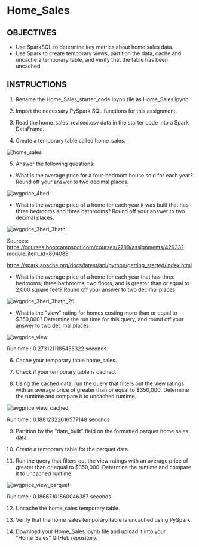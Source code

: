 # Home_Sales

## OBJECTIVES

- Use SparkSQL to determine key metrics about home sales data. 
- Use Spark to create temporary views, partition the data, cache and uncache a temporary table, and verify that the table has been uncached.

## INSTRUCTIONS


1. Rename the Home_Sales_starter_code.ipynb file as Home_Sales.ipynb.

2. Import the necessary PySpark SQL functions for this assignment.

3. Read the home_sales_revised.csv data in the starter code into a Spark DataFrame.

4. Create a temporary table called home_sales.

![home_sales](https://user-images.githubusercontent.com/114210481/231291277-20f52e84-fca7-4dcc-8f62-36f3342c4b91.jpg)



5. Answer the following questions:

- What is the average price for a four-bedroom house sold for each year? Round off your answer to two decimal places.


![avgprice_4bed](https://user-images.githubusercontent.com/114210481/231291327-16fe8377-bde4-424b-b7ad-5cf6bb19f644.jpg)


- What is the average price of a home for each year it was built that has three bedrooms and three bathrooms? Round off your answer to two decimal places.

![avgprice_3bed_3bath](https://user-images.githubusercontent.com/114210481/231291355-a1a3cecc-f080-41a3-8454-4bfa13badd25.jpg)




Sources:
https://courses.bootcampspot.com/courses/2799/assignments/42933?module_item_id=804089

https://spark.apache.org/docs/latest/api/python/getting_started/index.html

- What is the average price of a home for each year that has three bedrooms, three bathrooms, two floors, and is greater than or equal to 2,000 square feet? Round off your answer to two decimal places.

![avgprice_3bed_3bath_2fl](https://user-images.githubusercontent.com/114210481/231291406-136d2eec-5aee-49a5-8b05-f049ab055bcf.jpg)

- What is the "view" rating for homes costing more than or equal to $350,000? Determine the run time for this query, and round off your answer to two decimal places.

![avgprice_view](https://user-images.githubusercontent.com/114210481/231291446-e4eb42c7-c68a-48de-ab71-7fb75bc6dd83.jpg)

Run time : 0.2731211185455322 seconds

6. Cache your temporary table home_sales.

7. Check if your temporary table is cached.

8. Using the cached data, run the query that filters out the view ratings with an average price of greater than or equal to $350,000. Determine the runtime and compare it to uncached runtime.

![avgprice_view_cached](https://user-images.githubusercontent.com/114210481/231291474-d151ea7d-d575-4202-943e-2bc7c0bd46a8.jpg)

Run time : 0.18812322616577148 seconds

9. Partition by the "date_built" field on the formatted parquet home sales data.

10. Create a temporary table for the parquet data.

11. Run the query that filters out the view ratings with an average price of greater than or equal to $350,000. Determine the runtime and compare it to uncached runtime.

![avgprice_view_parquet](https://user-images.githubusercontent.com/114210481/231291504-77bc936c-b78d-4108-bb03-c63635b32ddd.jpg)

Run time : 0.18667101860046387 seconds

12. Uncache the home_sales temporary table.

13. Verify that the home_sales temporary table is uncached using PySpark.

14. Download your Home_Sales.ipynb file and upload it into your "Home_Sales" GitHub repository.
